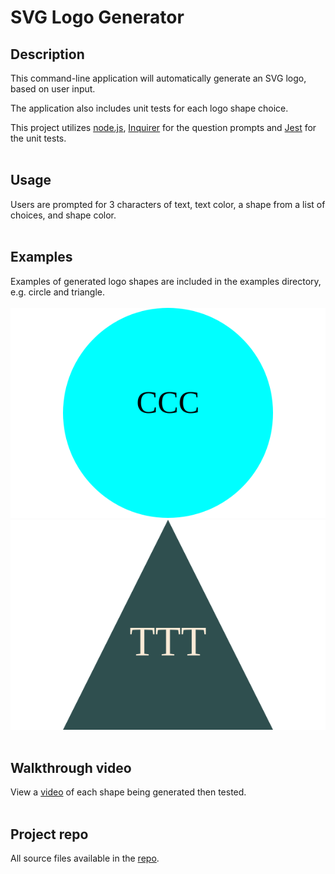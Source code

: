 # SVG Logo Generator

## Description
This command-line application will automatically generate an SVG logo, based on user input. 

The application also includes unit tests for each logo shape choice.

This project utilizes [node.js](https://nodejs.org/en), [Inquirer](https://www.npmjs.com/package/inquirer) for the question prompts and [Jest](https://www.npmjs.com/package/jest) for the unit tests.<br><br>


## Usage
Users are prompted for 3 characters of text, text color, a shape from a list of choices, and shape color.<br><br>

## Examples
Examples of generated logo shapes are included in the examples directory, e.g. circle and triangle.<br><br>
<img src="./examples/example-logo-circle.svg"> <img src="./examples/example-logo-triangle.svg"><br><br>

## Walkthrough video
View a [video](https://drive.google.com/file/d/1uPSxZjkD1qRcWpuyrGjOBQXaLqnoTbfs/view) of each shape being generated then tested.<br><br>

## Project repo
All source files available in the [repo](https://github.com/whitneywishart/svg-logo-maker).




